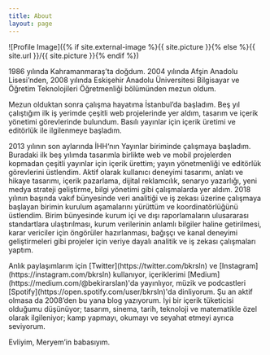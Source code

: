 ```yaml
---
title: About
layout: page
---
```

![Profile Image]({% if site.external-image %}{{ site.picture }}{% else %}{{ site.url }}/{{ site.picture }}{% endif %})

<p>1986 yılında Kahramanmaraş’ta doğdum. 2004 yılında Afşin Anadolu Lisesi’nden, 2008 yılında Eskişehir Anadolu Üniversitesi Bilgisayar ve Öğretim Teknolojileri Öğretmenliği bölümünden mezun oldum.</p>

<p>Mezun olduktan sonra çalışma hayatıma İstanbul’da başladım. Beş yıl çalıştığım ilk iş yerimde çeşitli web projelerinde yer aldım, tasarım ve içerik yönetimi görevlerinde bulundum. Basılı yayınlar için içerik üretimi ve editörlük ile ilgilenmeye başladım.</p>

<p>2013 yılının son aylarında İHH‘nın Yayınlar biriminde çalışmaya başladım. Buradaki ilk beş yılımda tasarımla birlikte web ve mobil projelerden kopmadan çeşitli yayınlar için içerik ürettim; yayın yönetmenliği ve editörlük görevlerini üstlendim. Aktif olarak kullanıcı deneyimi tasarımı, anlatı ve hikaye tasarımı, içerik pazarlama, dijital reklamcılık, senaryo yazarlığı, yeni medya strateji geliştirme, bilgi yönetimi gibi çalışmalarda yer aldım. 2018 yılının başında vakıf bünyesinde veri analitiği ve iş zekası üzerine çalışmaya başlayan birimin kurulum aşamalarını yürüttüm ve koordinatörlüğünü üstlendim. Birim bünyesinde kurum içi ve dışı raporlamaların ulusararası standartlara ulaştırılması, kurum verilerinin anlamlı bilgiler haline getirilmesi, karar vericiler için öngörüler hazırlanması, bağışçı ve kanal deneyimi geliştirmeleri gibi projeler için veriye dayalı analitik ve iş zekası çalışmaları yaptım.</p>

<p>Anlık paylaşımlarım için [Twitter](https://twitter.com/bkrsln) ve [Instagram](https://instagram.com/bkrsln) kullanıyor, içeriklerimi [Medium](https://medium.com/@bekirarslan)'da yayınlıyor, müzik ve podcastleri [Spotify](https://open.spotify.com/user/bkrsln)'da dinliyorum. Şu an aktif olmasa da 2008’den bu yana blog yazıyorum. İyi bir içerik tüketicisi olduğumu düşünüyor; tasarım, sinema, tarih, teknoloji ve matematikle özel olarak ilgileniyor; kamp yapmayı, okumayı ve seyahat etmeyi ayrıca seviyorum.</p>

<p>Evliyim, Meryem’in babasıyım.</p>